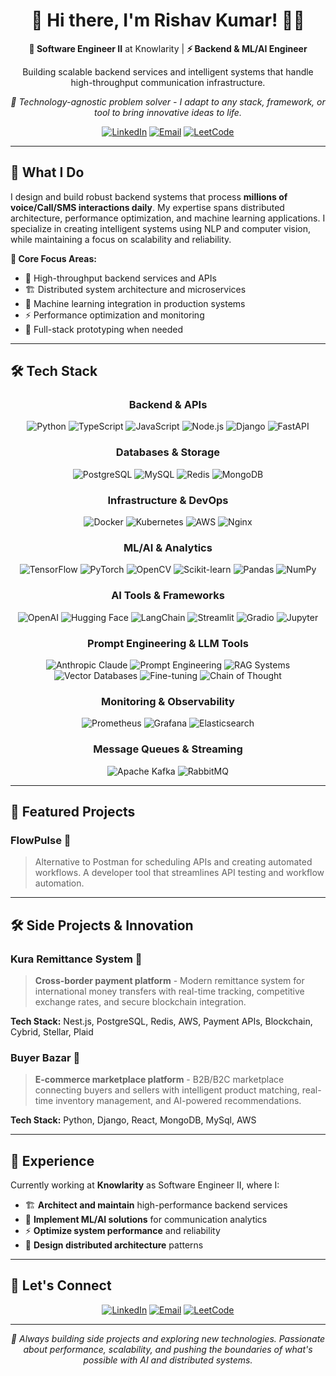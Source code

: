 <div align="center">

# 👋 Hi there, I'm Rishav Kumar! 👨‍💻

**🚀 Software Engineer II** at Knowlarity | **⚡ Backend & ML/AI Engineer**

Building scalable backend services and intelligent systems that handle high-throughput communication infrastructure.

*🔄 Technology-agnostic problem solver - I adapt to any stack, framework, or tool to bring innovative ideas to life.*


[![LinkedIn](https://img.shields.io/badge/LinkedIn-0077B5?style=for-the-badge&logo=linkedin&logoColor=white)](https://www.linkedin.com/in/rishavkumar05/)
[![Email](https://img.shields.io/badge/Email-D14836?style=for-the-badge&logo=gmail&logoColor=white)](mailto:rishavkumar446@gmail.com)
[![LeetCode](https://img.shields.io/badge/LeetCode-FFA116?style=for-the-badge&logo=leetcode&logoColor=black)](https://www.leetcode.com/rishav-ish)

</div>

---

## 🎯 What I Do

I design and build robust backend systems that process **millions of voice/Call/SMS interactions daily**. My expertise spans distributed architecture, performance optimization, and machine learning applications. I specialize in creating intelligent systems using NLP and computer vision, while maintaining a focus on scalability and reliability.

**🔧 Core Focus Areas:**
- 🚀 High-throughput backend services and APIs
- 🏗️ Distributed system architecture and microservices
- 🤖 Machine learning integration in production systems
- ⚡ Performance optimization and monitoring
- 🎨 Full-stack prototyping when needed

---

## 🛠️ Tech Stack

<div align="center">

### **Backend & APIs**
![Python](https://img.shields.io/badge/Python-3776AB?style=for-the-badge&logo=python&logoColor=white)
![TypeScript](https://img.shields.io/badge/TypeScript-007ACC?style=for-the-badge&logo=typescript&logoColor=white)
![JavaScript](https://img.shields.io/badge/JavaScript-F7DF1E?style=for-the-badge&logo=javascript&logoColor=black)
![Node.js](https://img.shields.io/badge/Node.js-43853D?style=for-the-badge&logo=node.js&logoColor=white)
![Django](https://img.shields.io/badge/Django-092E20?style=for-the-badge&logo=django&logoColor=white)
![FastAPI](https://img.shields.io/badge/FastAPI-009688?style=for-the-badge&logo=fastapi&logoColor=white)

### **Databases & Storage**
![PostgreSQL](https://img.shields.io/badge/PostgreSQL-316192?style=for-the-badge&logo=postgresql&logoColor=white)
![MySQL](https://img.shields.io/badge/MySQL-4479A1?style=for-the-badge&logo=mysql&logoColor=white)
![Redis](https://img.shields.io/badge/Redis-DC382D?style=for-the-badge&logo=redis&logoColor=white)
![MongoDB](https://img.shields.io/badge/MongoDB-4EA94B?style=for-the-badge&logo=mongodb&logoColor=white)

### **Infrastructure & DevOps**
![Docker](https://img.shields.io/badge/Docker-2496ED?style=for-the-badge&logo=docker&logoColor=white)
![Kubernetes](https://img.shields.io/badge/Kubernetes-326CE5?style=for-the-badge&logo=kubernetes&logoColor=white)
![AWS](https://img.shields.io/badge/AWS-232F3E?style=for-the-badge&logo=amazon-aws&logoColor=white)
![Nginx](https://img.shields.io/badge/Nginx-009639?style=for-the-badge&logo=nginx&logoColor=white)

### **ML/AI & Analytics**
![TensorFlow](https://img.shields.io/badge/TensorFlow-FF6F00?style=for-the-badge&logo=tensorflow&logoColor=white)
![PyTorch](https://img.shields.io/badge/PyTorch-EE4C2C?style=for-the-badge&logo=pytorch&logoColor=white)
![OpenCV](https://img.shields.io/badge/OpenCV-5C3EE8?style=for-the-badge&logo=opencv&logoColor=white)
![Scikit-learn](https://img.shields.io/badge/Scikit--Learn-F7931E?style=for-the-badge&logo=scikit-learn&logoColor=white)
![Pandas](https://img.shields.io/badge/Pandas-150458?style=for-the-badge&logo=pandas&logoColor=white)
![NumPy](https://img.shields.io/badge/NumPy-013243?style=for-the-badge&logo=numpy&logoColor=white)

### **AI Tools & Frameworks**
![OpenAI](https://img.shields.io/badge/OpenAI-412991?style=for-the-badge&logo=openai&logoColor=white)
![Hugging Face](https://img.shields.io/badge/Hugging%20Face-FF6B6B?style=for-the-badge&logo=huggingface&logoColor=white)
![LangChain](https://img.shields.io/badge/LangChain-00FF00?style=for-the-badge&logo=langchain&logoColor=black)
![Streamlit](https://img.shields.io/badge/Streamlit-FF4B4B?style=for-the-badge&logo=streamlit&logoColor=white)
![Gradio](https://img.shields.io/badge/Gradio-FF6B6B?style=for-the-badge&logo=gradio&logoColor=white)
![Jupyter](https://img.shields.io/badge/Jupyter-F37626?style=for-the-badge&logo=jupyter&logoColor=white)

### **Prompt Engineering & LLM Tools**
![Anthropic Claude](https://img.shields.io/badge/Anthropic_Claude-FF6B6B?style=for-the-badge&logo=anthropic&logoColor=white)
![Prompt Engineering](https://img.shields.io/badge/Prompt_Engineering-FF6B6B?style=for-the-badge&logo=prompt&logoColor=white)
![RAG Systems](https://img.shields.io/badge/RAG_Systems-00FF00?style=for-the-badge&logo=rag&logoColor=black)
![Vector Databases](https://img.shields.io/badge/Vector_Databases-FF6B6B?style=for-the-badge&logo=vector&logoColor=white)
![Fine-tuning](https://img.shields.io/badge/Fine--tuning-FF6B6B?style=for-the-badge&logo=fine-tuning&logoColor=white)
![Chain of Thought](https://img.shields.io/badge/Chain_of_Thought-FF6B6B?style=for-the-badge&logo=chain&logoColor=white)

### **Monitoring & Observability**
![Prometheus](https://img.shields.io/badge/Prometheus-E6522C?style=for-the-badge&logo=prometheus&logoColor=white)
![Grafana](https://img.shields.io/badge/Grafana-F46800?style=for-the-badge&logo=grafana&logoColor=white)
![Elasticsearch](https://img.shields.io/badge/Elasticsearch-005571?style=for-the-badge&logo=elasticsearch&logoColor=white)

### **Message Queues & Streaming**
![Apache Kafka](https://img.shields.io/badge/Apache_Kafka-231F20?style=for-the-badge&logo=apache-kafka&logoColor=white)
![RabbitMQ](https://img.shields.io/badge/RabbitMQ-FF6600?style=for-the-badge&logo=rabbitmq&logoColor=white)

</div>

---

## 🚀 Featured Projects

### **FlowPulse** 🔄
> Alternative to Postman for scheduling APIs and creating automated workflows. A developer tool that streamlines API testing and workflow automation.

---

## 🛠️ Side Projects & Innovation

### **Kura Remittance System** 💸
> **Cross-border payment platform** - Modern remittance system for international money transfers with real-time tracking, competitive exchange rates, and secure blockchain integration.

**Tech Stack:** Nest.js, PostgreSQL, Redis, AWS, Payment APIs, Blockchain, Cybrid, Stellar, Plaid

### **Buyer Bazar** 🛒
> **E-commerce marketplace platform** - B2B/B2C marketplace connecting buyers and sellers with intelligent product matching, real-time inventory management, and AI-powered recommendations.

**Tech Stack:** Python, Django, React, MongoDB, MySql, AWS

---

## 💼 Experience

Currently working at **Knowlarity** as Software Engineer II, where I:

- 🏗️ **Architect and maintain** high-performance backend services
- 🤖 **Implement ML/AI solutions** for communication analytics  
- ⚡ **Optimize system performance** and reliability
- 🎯 **Design distributed architecture** patterns

---



## 🤝 Let's Connect

<div align="center">

[![LinkedIn](https://img.shields.io/badge/LinkedIn-0077B5?style=for-the-badge&logo=linkedin&logoColor=white)](https://www.linkedin.com/in/rishavkumar05/)
[![Email](https://img.shields.io/badge/Email-D14836?style=for-the-badge&logo=gmail&logoColor=white)](mailto:rishavkumar446@gmail.com)
[![LeetCode](https://img.shields.io/badge/LeetCode-FFA116?style=for-the-badge&logo=leetcode&logoColor=black)](https://www.leetcode.com/rishav-ish)

</div>

---

<div align="center">

*🔄 Always building side projects and exploring new technologies. Passionate about performance, scalability, and pushing the boundaries of what's possible with AI and distributed systems.*

</div>
